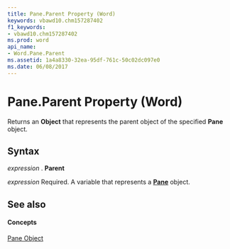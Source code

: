 ```yaml
---
title: Pane.Parent Property (Word)
keywords: vbawd10.chm157287402
f1_keywords:
- vbawd10.chm157287402
ms.prod: word
api_name:
- Word.Pane.Parent
ms.assetid: 1a4a8330-32ea-95df-761c-50c02dc097e0
ms.date: 06/08/2017
---
```



# Pane.Parent Property (Word)

Returns an  **Object** that represents the parent object of the specified **Pane** object.


## Syntax

 _expression_ . **Parent**

 _expression_ Required. A variable that represents a **[Pane](pane-object-word.md)** object.


## See also


#### Concepts


[Pane Object](pane-object-word.md)

